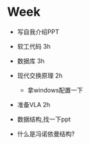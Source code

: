 # Week 

- 写自我介绍PPT

- 软工代码 3h

- 数据库 3h

- 现代交换原理 2h
  - 拿windows配置一下
  
- 准备VLA 2h

  





- 数据结构,找一下ppt

- 什么是冯诺依曼结构?
